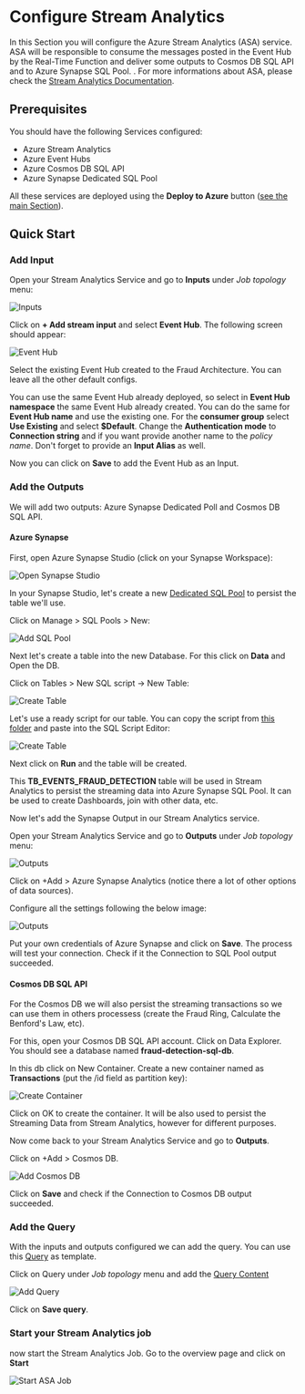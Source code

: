 # Configure Stream Analytics

In this Section you will configure the Azure Stream Analytics (ASA) service. ASA will be responsible to consume the messages posted in the Event Hub by the Real-Time Function and deliver some outputs to Cosmos DB SQL API and to Azure Synapse SQL Pool. . For more informations about ASA, please check the [Stream Analytics Documentation](https://docs.microsoft.com/en-us/azure/stream-analytics/stream-analytics-introduction).

## Prerequisites

You should have the following Services configured:

- Azure Stream Analytics
- Azure Event Hubs
- Azure Cosmos DB SQL API
- Azure Synapse Dedicated SQL Pool

All these services are deployed using the **Deploy to Azure** button ([see the main Section](./README.md)).

## Quick Start

### Add Input

Open your Stream Analytics Service and go to **Inputs** under *Job topology* menu:

![Inputs](./Images/Inputs.png)

Click on **+ Add stream input** and select **Event Hub**. The following screen should appear:

![Event Hub](./Images/Inputs-EH.png)

Select the existing Event Hub created to the Fraud Architecture. You can leave all the other default configs.

You can use the same Event Hub already deployed, so select in **Event Hub namespace** the same Event Hub already created. You can do the same for **Event Hub name** and use the existing one. For the **consumer group** select **Use Existing** and select **$Default**. Change the **Authentication mode** to **Connection string** and if you want provide another name to the *policy name*. Don't forget to provide an **Input Alias** as well.

Now you can click on **Save** to add the Event Hub as an Input.


### Add the Outputs

We will add two outputs: Azure Synapse Dedicated Poll and Cosmos DB SQL API.

#### Azure Synapse

First, open Azure Synapse Studio (click on your Synapse Workspace):

![Open Synapse Studio](./Images/Outputs-Synapse-Studio.png)

In your Synapse Studio, let's create a new [Dedicated SQL Pool](https://docs.microsoft.com/en-us/azure/synapse-analytics/sql-data-warehouse/sql-data-warehouse-overview-what-is) to persist the table we'll use.

Click on Manage > SQL Pools > New:

![Add SQL Pool](./Images/Outputs-Add-SQL-Pool.png)

Next let's create a table into the new Database. For this click on **Data** and Open the DB.

Click on Tables > New SQL script -> New Table:

![Create Table](./Images/Outputs-Create-Table-a.png)

Let's use a ready script for our table. You can copy the script from [this folder](./Tables/TB-EVENTS-FRAUD-DETECTION.sql) and paste into the SQL Script Editor:

![Create Table](./Images/Outputs-Create-Table-b.png)

Next click on **Run** and the table will be created.

This **TB_EVENTS_FRAUD_DETECTION** table will be used in Stream Analytics to persist the streaming data into Azure Synapse SQL Pool. It can be used to create Dashboards, join with other data, etc.

Now let's add the Synapse Output in our Stream Analytics service.

Open your Stream Analytics Service and go to **Outputs** under *Job topology* menu:

![Outputs](./Images/Outputs-Add-Synapse-a.png)

Click on +Add > Azure Synapse Analytics (notice there a lot of other options of data sources).

Configure all the settings following the below image:

![Outputs](./Images/Outputs-Add-Synapse-b.png)

Put your own credentials of Azure Synapse and click on **Save**. The process will test your connection. Check if it the Connection to SQL Pool output succeeded.

#### Cosmos DB SQL API

For the Cosmos DB we will also persist the streaming transactions so we can use them in others processess (create the Fraud Ring, Calculate the Benford's Law, etc). 

For this, open your Cosmos DB SQL API account. Click on Data Explorer. You should see a database named **fraud-detection-sql-db**.

In this db click on New Container. Create a new container named as **Transactions** (put the /id field as partition key):

![Create Container](./Images/Outputs-Create-Container.png)

Click on OK to create the container. It will be also used to persist the Streaming Data from Stream Analytics, however for different purposes.

Now come back to your Stream Analytics Service and go to **Outputs**. 

Click on +Add > Cosmos DB.

![Add Cosmos DB](./Images/Outputs-Add-CosmosDB.png)

Click on **Save** and check if the Connection to Cosmos DB output succeeded.

### Add the Query
With the inputs and outputs configured we can add the query. You can use this [Query](./query.sql) as template.

Click on Query under *Job topology* menu and add the [Query Content](./query.sql)

![Add Query](./Images/Add-Query.png)

Click on **Save query**.

### Start your Stream Analytics job

now start the Stream Analytics Job. Go to the overview page and click on **Start**

![Start ASA Job](./Images/Start-ASA-Job.png)
